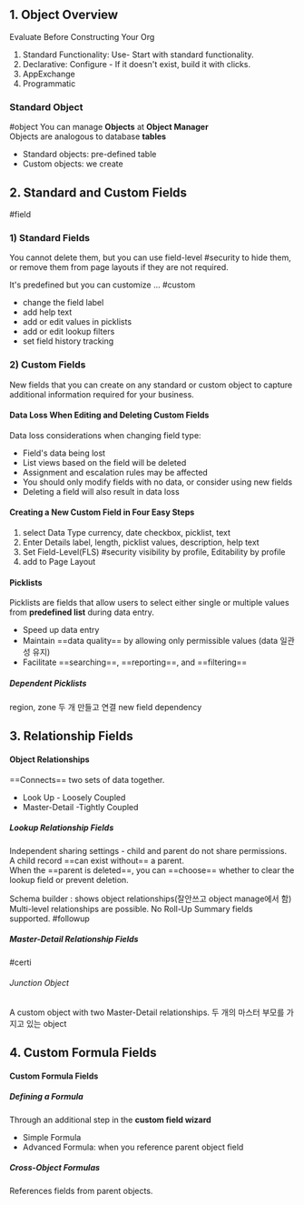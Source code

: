 ## 1. Object Overview

Evaluate Before Constructing Your Org
1. Standard Functionality: Use- Start with standard functionality.
2. Declarative: Configure - If it doesn't exist, build it with clicks.
3. AppExchange
4. Programmatic
### Standard Object
#object
You can manage **Objects** at **Object Manager**    
Objects are analogous to database **tables**  
- Standard objects: pre-defined table
- Custom objects: we create

## 2. Standard and Custom Fields
#field
### 1) Standard Fields
You cannot delete them, but you can use field-level #security  to hide them, or remove them from page layouts if they are not required.   

It's predefined but you can customize ... #custom
- change the field label
- add help text
- add or edit values in picklists
- add or edit lookup filters
- set field history tracking

### 2) Custom Fields
New fields that you can create on any standard or custom object to capture additional information required for your business.

#### Data Loss When Editing and Deleting Custom Fields
Data loss considerations when changing field type:
- Field's data being lost
- List views based on the field will be deleted
- Assignment and escalation rules may be affected
- You should only modify fields with no data, or consider using new fields
- Deleting a field will also result in data loss

#### Creating a New Custom Field in Four Easy Steps
1. select Data Type
   currency, date checkbox, picklist, text
2. Enter Details
   label, length, picklist values, description, help text
3. Set Field-Level(FLS)  #security 
   visibility by profile, Editability by profile
4. add to Page Layout

#### Picklists
Picklists are fields that allow users to select either single or multiple values from **predefined list** during data entry.
- Speed up data entry
- Maintain ==data quality== by allowing only permissible values (data 일관성 유지)
- Facilitate ==searching==, ==reporting==, and ==filtering==

##### Dependent Picklists
region, zone 두 개 만들고 연결 new field dependency

## 3. Relationship Fields

#### Object Relationships
==Connects== two sets of data together.
- Look Up - Loosely Coupled
- Master-Detail -Tightly Coupled


##### Lookup Relationship Fields

Independent sharing settings - child and parent do not share permissions.  
A child record ==can exist without== a parent.  
When the ==parent is deleted==, you can ==choose== whether to clear the lookup field or prevent deletion.  

Schema builder : shows object relationships(잘안쓰고 object manage에서 함)  
Multi-level relationships are possible.
No Roll-Up Summary fields supported.
 #followup 

##### Master-Detail Relationship Fields 
#certi

###### Junction Object
A custom object with two Master-Detail relationships.
두 개의 마스터 부모를 가지고 있는 object


## 4. Custom Formula Fields

#### Custom Formula Fields

##### Defining a Formula
Through an additional step in the **custom field wizard**
- Simple Formula
- Advanced Formula: when you reference parent object field

##### Cross-Object Formulas
References fields from parent objects.